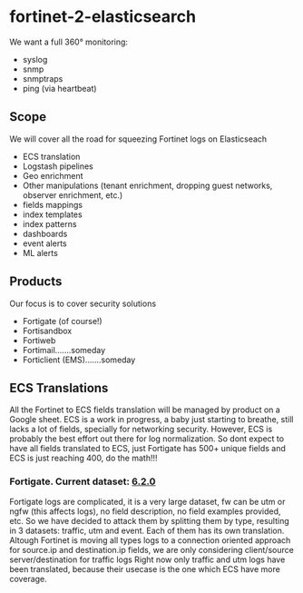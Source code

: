 # fortinet-2-elasticsearch
We want a full 360° monitoring: 
* syslog
* snmp
* snmptraps
* ping (via heartbeat)

## Scope
We will cover all the road for squeezing Fortinet logs on Elasticseach
* ECS translation
* Logstash pipelines
* Geo enrichment
* Other manipulations (tenant enrichment, dropping guest networks, observer enrichment, etc.)
* fields mappings
* index templates
* index patterns
* dashboards
* event alerts
* ML alerts

## Products 
Our focus is to cover security solutions
* Fortigate (of course!)
* Fortisandbox
* Fortiweb
* Fortimail.......someday
* Forticlient (EMS).......someday

## ECS Translations
All the Fortinet to ECS fields translation will be managed by product on a Google sheet.
ECS is a work in progress, a baby just starting to breathe, still lacks a lot of fields, specially for networking security. However, ECS is probably the best effort out there for log normalization. 
So dont expect to have all fields translated to ECS, just Fortigate has 500+ unique fields and ECS is just reaching 400, do the math!!!

### Fortigate. Current dataset: [6.2.0](https://fortinetweb.s3.amazonaws.com/docs.fortinet.com/v2/attachments/be3d0e3d-4b62-11e9-94bf-00505692583a/FortiOS_6.2.0_Log_Reference.pdf)

Fortigate logs are complicated, it is a very large dataset, fw can be utm or ngfw (this affects logs), no field description, no field examples provided, etc. So we have decided to attack them by splitting them by type, resulting in 3 datasets: traffic, utm and event. Each of them has its own translation.
Altough Fortinet is moving all types logs to a connection oriented approach for source.ip and destination.ip fields, we are only considering client/source server/destination for traffic logs
Right now only traffic and utm logs have been translated, because their usecase is the one which ECS have more coverage.
